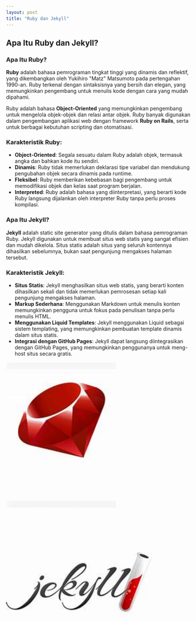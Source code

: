 ```yaml
---
layout: post
title: "Ruby dan Jekyll"
---
```


## Apa Itu Ruby dan Jekyll?

### Apa Itu Ruby?

**Ruby** adalah bahasa pemrograman tingkat tinggi yang dinamis dan reflektif, yang dikembangkan oleh Yukihiro "Matz" Matsumoto pada pertengahan 1990-an. Ruby terkenal dengan sintaksisnya yang bersih dan elegan, yang memungkinkan pengembang untuk menulis kode dengan cara yang mudah dipahami.

Ruby adalah bahasa **Object-Oriented** yang memungkinkan pengembang untuk mengelola objek-objek dan relasi antar objek. Ruby banyak digunakan dalam pengembangan aplikasi web dengan framework **Ruby on Rails**, serta untuk berbagai kebutuhan scripting dan otomatisasi.

### Karakteristik Ruby:
- **Object-Oriented**: Segala sesuatu dalam Ruby adalah objek, termasuk angka dan bahkan kode itu sendiri.
- **Dinamis**: Ruby tidak memerlukan deklarasi tipe variabel dan mendukung pengubahan objek secara dinamis pada runtime.
- **Fleksibel**: Ruby memberikan kebebasan bagi pengembang untuk memodifikasi objek dan kelas saat program berjalan.
- **Interpreted**: Ruby adalah bahasa yang diinterpretasi, yang berarti kode Ruby langsung dijalankan oleh interpreter Ruby tanpa perlu proses kompilasi.

### Apa Itu Jekyll?
**Jekyll** adalah static site generator yang ditulis dalam bahasa pemrograman Ruby. Jekyll digunakan untuk membuat situs web statis yang sangat efisien dan mudah dikelola. Situs statis adalah situs yang seluruh kontennya dihasilkan sebelumnya, bukan saat pengunjung mengakses halaman tersebut.

### Karakteristik Jekyll:
- **Situs Statis**: Jekyll menghasilkan situs web statis, yang berarti konten dihasilkan sekali dan tidak memerlukan pemrosesan setiap kali pengunjung mengakses halaman.
- **Markup Sederhana**: Menggunakan Markdown untuk menulis konten memungkinkan pengguna untuk fokus pada penulisan tanpa perlu menulis HTML.
- **Menggunakan Liquid Templates**: Jekyll menggunakan Liquid sebagai sistem templating, yang memungkinkan pembuatan template dinamis dalam situs statis.
- **Integrasi dengan GitHub Pages**: Jekyll dapat langsung diintegrasikan dengan GitHub Pages, yang memungkinkan penggunanya untuk meng-host situs secara gratis.

<img src="/assets/images/ruby2.jpg" style="width: 300px; height: auto;">
<img src="/assets/images/jekyll.jpg" style="width: 400px; height: auto;">
